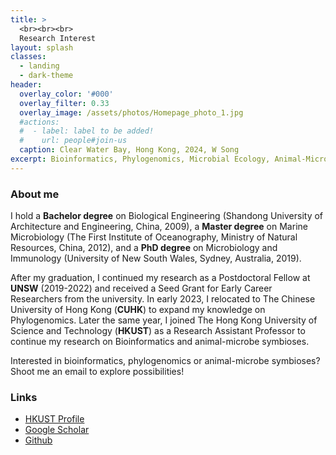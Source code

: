 ```yaml
---
title: >
  <br><br><br>
  Research Interest
layout: splash
classes:
  - landing
  - dark-theme
header:
  overlay_color: '#000'
  overlay_filter: 0.33
  overlay_image: /assets/photos/Homepage_photo_1.jpg
  #actions:
  #  - label: label to be added!
  #    url: people#join-us
  caption: Clear Water Bay, Hong Kong, 2024, W Song
excerpt: Bioinformatics, Phylogenomics, Microbial Ecology, Animal-Microbe Symbioses
---
```


### About me

I hold a **Bachelor degree** on Biological Engineering (Shandong University of Architecture and Engineering, China, 2009), 
a **Master degree** on Marine Microbiology (The First Institute of Oceanography, Ministry of Natural Resources, China, 2012), 
and a **PhD degree** on Microbiology and Immunology (University of New South Wales, Sydney, Australia, 2019). 

After my graduation, I continued my research as a Postdoctoral Fellow at **UNSW** (2019-2022) and received a Seed Grant for Early Career Researchers from the university.
In early 2023, I relocated to The Chinese University of Hong Kong (**CUHK**) to expand my knowledge on Phylogenomics. 
Later the same year, I joined The Hong Kong University of Science and Technology (**HKUST**) as a Research Assistant Professor to continue my research on Bioinformatics and animal-microbe symbioses.

Interested in bioinformatics, phylogenomics or animal-microbe symbioses? Shoot me an email to explore possibilities!


### Links

+ [HKUST Profile](https://facultyprofiles.hkust.edu.hk/profiles.php?profile=weizhi-song-ocessongwz)
+ [Google Scholar](http://scholar.google.com/citations?user=4BMYEv8AAAAJ)
+ [Github](https://github.com/songweizhi)
